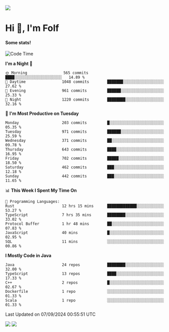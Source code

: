 <img src="https://komarev.com/ghpvc/?username=itsfolf"/>
<h1>Hi 👋, I'm Folf</h1>


#### Some stats!
<!--START_SECTION:waka-->
![Code Time](http://img.shields.io/badge/Code%20Time-2%2C306%20hrs%2052%20mins-blue)

**I'm a Night 🦉** 

```text
🌞 Morning                565 commits         ████░░░░░░░░░░░░░░░░░░░░░   14.89 % 
🌆 Daytime                1048 commits        ███████░░░░░░░░░░░░░░░░░░   27.62 % 
🌃 Evening                961 commits         ██████░░░░░░░░░░░░░░░░░░░   25.33 % 
🌙 Night                  1220 commits        ████████░░░░░░░░░░░░░░░░░   32.16 % 
```
📅 **I'm Most Productive on Tuesday** 

```text
Monday                   203 commits         █░░░░░░░░░░░░░░░░░░░░░░░░   05.35 % 
Tuesday                  971 commits         ██████░░░░░░░░░░░░░░░░░░░   25.59 % 
Wednesday                371 commits         ██░░░░░░░░░░░░░░░░░░░░░░░   09.78 % 
Thursday                 643 commits         ████░░░░░░░░░░░░░░░░░░░░░   16.95 % 
Friday                   702 commits         █████░░░░░░░░░░░░░░░░░░░░   18.50 % 
Saturday                 462 commits         ███░░░░░░░░░░░░░░░░░░░░░░   12.18 % 
Sunday                   442 commits         ███░░░░░░░░░░░░░░░░░░░░░░   11.65 % 
```


📊 **This Week I Spent My Time On** 

```text
💬 Programming Languages: 
Rust                     12 hrs 15 mins      █████████████░░░░░░░░░░░░   53.27 % 
TypeScript               7 hrs 35 mins       ████████░░░░░░░░░░░░░░░░░   33.02 % 
Protocol Buffer          1 hr 48 mins        ██░░░░░░░░░░░░░░░░░░░░░░░   07.83 % 
JavaScript               40 mins             █░░░░░░░░░░░░░░░░░░░░░░░░   02.95 % 
SQL                      11 mins             ░░░░░░░░░░░░░░░░░░░░░░░░░   00.86 % 
```

**I Mostly Code in Java** 

```text
Java                     24 repos            ████████░░░░░░░░░░░░░░░░░   32.00 % 
TypeScript               13 repos            ████░░░░░░░░░░░░░░░░░░░░░   17.33 % 
C++                      2 repos             █░░░░░░░░░░░░░░░░░░░░░░░░   02.67 % 
Dockerfile               1 repo              ░░░░░░░░░░░░░░░░░░░░░░░░░   01.33 % 
Scala                    1 repo              ░░░░░░░░░░░░░░░░░░░░░░░░░   01.33 % 
```




 Last Updated on 07/09/2024 00:55:51 UTC
<!--END_SECTION:waka-->
<a src="https://discord.com/users/1090088995976925305"><img src="https://lanyard-profile-readme.vercel.app/api/1090088995976925305"/></a></td> 
<img src="https://hit.yhype.me/github/profile?user_id=9268058"/>
